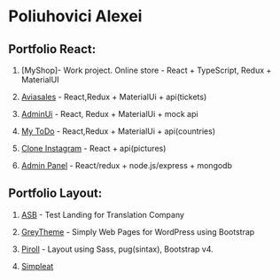 
# Poliuhovici Alexei

## Portfolio React: 
1. [MyShop]- Work project. Online store - React + TypeScript, Redux + MaterialUI
2. [Aviasales](https://github.com/Alexpol19/Aviasales "Aviasales") - React,Redux + MaterialUi + api(tickets)
3. [AdminUi](https://github.com/Alexpol19/AdminUi "AdminUi") - React, Redux + MaterialUi + mock api

4. [My ToDo](https://github.com/Alexpol19/MyToDo "My ToDo") - React,Redux + MaterialUi + api(countries)

5. [Clone Instagram](https://github.com/Alexpol19/Clone-instagram "Clone Instagram") - React + api(pictures)

6. [Admin Panel](https://github.com/Alexpol19/Admin-Panel "Admin Panel") - React/redux + node.js/express + mongodb

## Portfolio Layout:

1. [ASB](https://alexpol19.github.io/ASB-testProject/ "ASB") - Test Landing for Translation Company

2. [GreyTheme](https://alexpol19.github.io/ThemeGreyBlog/ "Grey Theme") - Simply Web Pages for WordPress using Bootstrap

3. [Piroll](https://alexpol19.github.io/Piroll/ "Piroll") - Layout using Sass, pug(sintax), Bootstrap v4.

4. [Simpleat](https://alexpol19.github.io/SimpleatTestWork/ "SimpleatTestWork")






